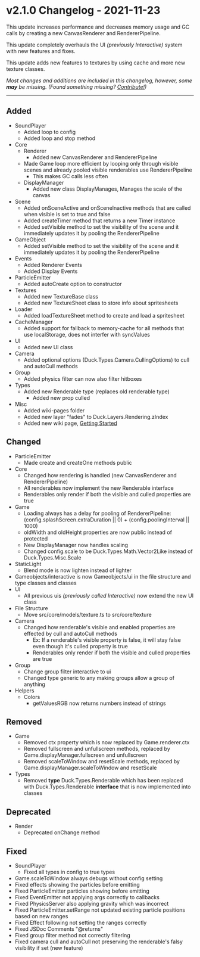 # v2.1.0 Changelog - 2021-11-23

This update increases performance and decreases memory usage and GC calls by creating a new CanvasRenderer and RendererPipeline.

This update completely overhauls the UI *(previously Interactive)* system with new features and fixes.

This update adds new features to textures by using cache and more new texture classes.

*Most changes and additions are included in this changelog, however, some ***may*** be missing.*
*(Found something missing? [Contribute!](README.md#developers-guide))*

------------------------------------------------------------------------------------------------------

## Added

- SoundPlayer
  - Added loop to config
  - Added loop and stop method
- Core
  - Renderer
    - Added new CanvasRenderer and RendererPipeline
  - Made Game loop more efficient by looping only through visible scenes and already pooled visible renderables use RendererPipeline
    - This makes GC calls less often
  - DisplayManager
    - Added new class DisplayManages, Manages the scale of the canvas
- Scene
  - Added onSceneActive and onSceneInactive methods that are called when visible is set to true and false
  - Added createTimer method that returns a new Timer instance
  - Added setVisible method to set the visibility of the scene and it immediately updates it by pooling the RendererPipeline
- GameObject
  - Added setVisible method to set the visibility of the scene and it immediately updates it by pooling the RendererPipeline
- Events
  - Added Renderer Events
  - Added Display Events
- ParticleEmitter
  - Added autoCreate option to constructor
- Textures
  - Added new TextureBase class
  - Added new TextureSheet class to store info about spritesheets
- Loader
  - Added loadTextureSheet method to create and load a spritesheet
- CacheManager
  - Added support for fallback to memory-cache for all methods that use localStorage, does not interfer with syncValues
- UI
  - Added new UI class
- Camera
  - Added optional options (Duck.Types.Camera.CullingOptions) to cull and autoCull methods
- Group
  - Added physics filter can now also filter hitboxes
- Types
  - Added new Renderable type (replaces old renderable type)
    - Added new prop culled
- Misc
  - Added wiki-pages folder
  - Added new layer "fades" to Duck.Layers.Rendering.zIndex
  - Added new wiki page, [Getting Started](https://github.com/ksplatdev/DuckEngine/wiki/Getting-Started)

## Changed

- ParticleEmitter
  - Made create and createOne methods public
- Core
  - Changed how rendering is handled (new CanvasRenderer and RendererPipeline)
  - All renderables now implement the new Renderable interface
  - Renderables only render if both the visible and culled properties are true
- Game
  - Loading always has a delay for pooling of RendererPipeline: (config.splashScreen.extraDuration || 0) + (config.poolingInterval || 1000)
  - oldWidth and oldHeight properties are now public instead of protected
  - New DisplayManager now handles scaling
  - Changed config.scale to be Duck.Types.Math.Vector2Like instead of Duck.Types.Misc.Scale
- StaticLight
  - Blend mode is now lighten instead of lighter
- Gameobjects/interactive is now Gameobjects/ui in the file structure and type classes and classes
- UI
  - All previous uis *(previously called Interactive)* now extend the new UI class
- File Structure
  - Move src/core/models/texture.ts to src/core/texture
- Camera
  - Changed how renderable's visible and enabled properties are effected by cull and autoCull methods
    - Ex: If a renderable's visible property is false, it will stay false even though it's culled property is true
    - Renderables only render if both the visible and culled properties are true
- Group
  - Change group filter interactive to ui
  - Changed type generic to any making groups allow a group of anything
- Helpers
  - Colors
    - getValuesRGB now returns numbers instead of strings

## Removed

- Game
  - Removed ctx property which is now replaced by Game.renderer.ctx
  - Removed fullscreen and unfullscreen methods, replaced by Game.displayManager.fullscreen and unfullscreen
  - Removed scaleToWindow and resetScale methods, replaced by Game.displayManager.scaleToWindow and resetScale
- Types
  - Removed **type** Duck.Types.Renderable which has been replaced with Duck.Types.Renderable **interface** that is now implemented into classes

## Deprecated

- Render
  - Deprecated onChange method

## Fixed

- SoundPlayer
  - Fixed all types in config to true types
- Game.scaleToWindow always debugs without config setting
- Fixed effects showing the particles before emitting
- Fixed ParticleEmitter particles showing before emitting
- Fixed EventEmitter not applying args correctly to callbacks
- Fixed PhysicsServer also applying gravity which was incorrect
- Fixed ParticleEmitter.setRange not updated existing particle positions based on new ranges
- Fixed Effect following not setting the ranges correctly
- Fixed JSDoc Comments "@returns"
- Fixed group filter method not correctly filtering
- Fixed camera cull and autoCull not preserving the renderable's falsy visibility if set (new feature)
